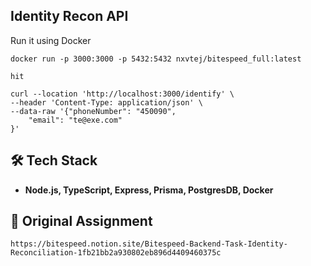 ## Identity Recon API

Run it using Docker

```
docker run -p 3000:3000 -p 5432:5432 nxvtej/bitespeed_full:latest

hit

curl --location 'http://localhost:3000/identify' \
--header 'Content-Type: application/json' \
--data-raw '{"phoneNumber": "450090",
	"email": "te@exe.com"
}'
```

## 🛠️ Tech Stack

- **Node.js, TypeScript, Express, Prisma, PostgresDB, Docker**

## 🚀 Original Assignment

```
https://bitespeed.notion.site/Bitespeed-Backend-Task-Identity-Reconciliation-1fb21bb2a930802eb896d4409460375c
```
